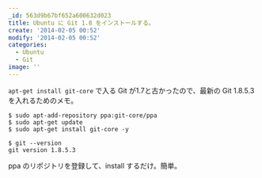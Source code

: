 ```yaml
---
_id: 563d9b67bf652a600632d023
title: Ubuntu に Git 1.8 をインストールする。
create: '2014-02-05 00:52'
modify: '2014-02-05 00:52'
categories:
  - Ubuntu
  - Git
image: ''
---
```


`apt-get install git-core` で入る Git が1.7と古かったので、最新の Git 1.8.5.3 を入れるためのメモ。

	$ sudo apt-add-repository ppa:git-core/ppa
	$ sudo apt-get update
	$ sudo apt-get install git-core -y

	$ git --version
	git version 1.8.5.3

ppa のリポジトリを登録して、install するだけ。簡単。

<!-- more -->
